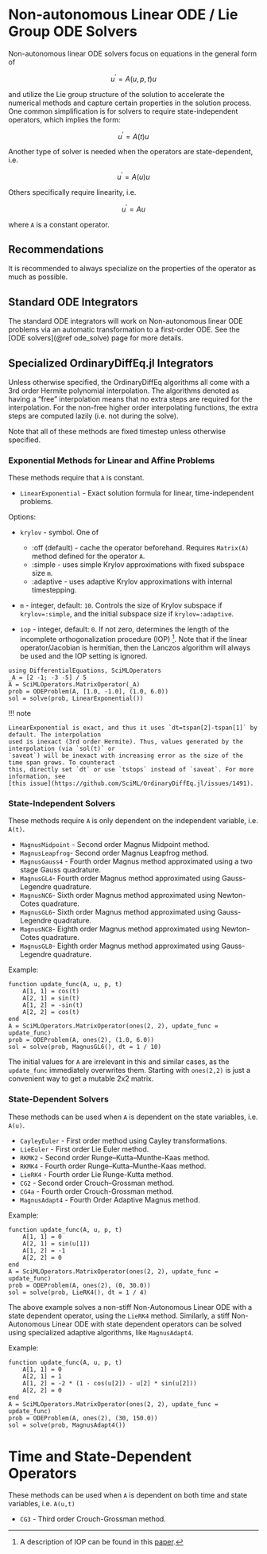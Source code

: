 # Non-autonomous Linear ODE / Lie Group ODE Solvers

Non-autonomous linear ODE solvers focus on equations in the general form of

```math
u^\prime = A(u,p,t)u
```

and utilize the Lie group structure of the solution to accelerate the numerical
methods and capture certain properties in the solution process. One common simplification
is for solvers to require state-independent operators, which implies the form:

```math
u^\prime = A(t)u
```

Another type of solver is needed when the operators are state-dependent, i.e.

```math
u^\prime = A(u)u
```

Others specifically require linearity, i.e.

```math
u^\prime = Au
```

where ``A`` is a constant operator.

## Recommendations

It is recommended to always specialize on the properties of the operator as much as possible.

## Standard ODE Integrators

The standard ODE integrators will work on Non-autonomous linear ODE problems via an
automatic transformation to a first-order ODE. See the [ODE solvers](@ref ode_solve)
page for more details.

## Specialized OrdinaryDiffEq.jl Integrators

Unless otherwise specified, the OrdinaryDiffEq algorithms all come with a
3rd order Hermite polynomial interpolation. The algorithms denoted as having a
“free” interpolation means that no extra steps are required for the
interpolation. For the non-free higher order interpolating functions, the extra
steps are computed lazily (i.e. not during the solve).

Note that all of these methods are fixed timestep unless otherwise specified.

### Exponential Methods for Linear and Affine Problems

These methods require that ``A`` is constant.

  - `LinearExponential` - Exact solution formula for linear, time-independent problems.

Options:

  - `krylov` - symbol. One of
    
      + :off (default) - cache the operator beforehand. Requires `Matrix(A)` method
        defined for the operator `A`.
      + :simple - uses simple Krylov approximations with fixed subspace size `m`.
      + :adaptive - uses adaptive Krylov approximations with internal timestepping.

  - `m` - integer, default: `10`. Controls the size of Krylov subspace if
    `krylov=:simple`, and the initial subspace size if `krylov=:adaptive`.
  - `iop` - integer, default: `0`. If not zero, determines the length of the incomplete
    orthogonalization procedure (IOP) [^1]. Note that if the linear operator/Jacobian is hermitian,
    then the Lanczos algorithm will always be used and the IOP setting is ignored.

```@example linear_ode
using DifferentialEquations, SciMLOperators
_A = [2 -1; -3 -5] / 5
A = SciMLOperators.MatrixOperator(_A)
prob = ODEProblem(A, [1.0, -1.0], (1.0, 6.0))
sol = solve(prob, LinearExponential())
```

!!! note
    
    LinearExponential is exact, and thus it uses `dt=tspan[2]-tspan[1]` by default. The interpolation
    used is inexact (3rd order Hermite). Thus, values generated by the interpolation (via `sol(t)` or
    `saveat`) will be inexact with increasing error as the size of the time span grows. To counteract
    this, directly set `dt` or use `tstops` instead of `saveat`. For more information, see
    [this issue](https://github.com/SciML/OrdinaryDiffEq.jl/issues/1491).

### State-Independent Solvers

These methods require ``A`` is only dependent on the independent variable, i.e. ``A(t)``.

  - `MagnusMidpoint` - Second order Magnus Midpoint method.
  - `MagnusLeapfrog`- Second order Magnus Leapfrog method.
  - `MagnusGauss4` - Fourth order Magnus method approximated using a two stage Gauss quadrature.
  - `MagnusGL4`- Fourth order Magnus method approximated using Gauss-Legendre quadrature.
  - `MagnusNC6`- Sixth order Magnus method approximated using Newton-Cotes quadrature.
  - `MagnusGL6`- Sixth order Magnus method approximated using Gauss-Legendre quadrature.
  - `MagnusNC8`- Eighth order Magnus method approximated using Newton-Cotes quadrature.
  - `MagnusGL8`- Eighth order Magnus method approximated using Gauss-Legendre quadrature.

Example:

```@example linear_ode
function update_func(A, u, p, t)
    A[1, 1] = cos(t)
    A[2, 1] = sin(t)
    A[1, 2] = -sin(t)
    A[2, 2] = cos(t)
end
A = SciMLOperators.MatrixOperator(ones(2, 2), update_func = update_func)
prob = ODEProblem(A, ones(2), (1.0, 6.0))
sol = solve(prob, MagnusGL6(), dt = 1 / 10)
```

The initial values for ``A`` are irrelevant in this and similar cases, as the `update_func` immediately overwrites them.
Starting with `ones(2,2)` is just a convenient way to get a mutable 2x2 matrix.

### State-Dependent Solvers

These methods can be used when ``A`` is dependent on the state variables, i.e. ``A(u)``.

  - `CayleyEuler` - First order method using Cayley transformations.
  - `LieEuler` - First order Lie Euler method.
  - `RKMK2` - Second order Runge–Kutta–Munthe-Kaas method.
  - `RKMK4` - Fourth order Runge–Kutta–Munthe-Kaas method.
  - `LieRK4` - Fourth order Lie Runge-Kutta method.
  - `CG2` - Second order Crouch–Grossman method.
  - `CG4a` - Fourth order Crouch-Grossman method.
  - `MagnusAdapt4` - Fourth Order Adaptive Magnus method.

Example:

```@example linear_ode
function update_func(A, u, p, t)
    A[1, 1] = 0
    A[2, 1] = sin(u[1])
    A[1, 2] = -1
    A[2, 2] = 0
end
A = SciMLOperators.MatrixOperator(ones(2, 2), update_func = update_func)
prob = ODEProblem(A, ones(2), (0, 30.0))
sol = solve(prob, LieRK4(), dt = 1 / 4)
```

The above example solves a non-stiff Non-Autonomous Linear ODE
with a state dependent operator, using the `LieRK4` method.
Similarly, a stiff Non-Autonomous Linear ODE with state dependent
operators can be solved using specialized adaptive algorithms, like `MagnusAdapt4`.

Example:

```@example linear_ode
function update_func(A, u, p, t)
    A[1, 1] = 0
    A[2, 1] = 1
    A[1, 2] = -2 * (1 - cos(u[2]) - u[2] * sin(u[2]))
    A[2, 2] = 0
end
A = SciMLOperators.MatrixOperator(ones(2, 2), update_func = update_func)
prob = ODEProblem(A, ones(2), (30, 150.0))
sol = solve(prob, MagnusAdapt4())
```

# Time and State-Dependent Operators

These methods can be used when ``A`` is dependent on both time and state variables, i.e. ``A(u,t)``

  - `CG3` - Third order Crouch-Grossman method.

[^1]: A description of IOP can be found in this [paper](https://doi.org/10.1016/j.jcp.2018.06.026).
